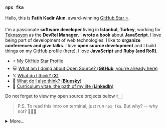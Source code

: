 ### `npx fka`


Hello, this is **Fatih Kadir Akın**, award-winning [GitHub Star ⭐️](https://stars.github.com/profiles/f/).

I'm a passionate **software developer** living in **Istanbul, Turkey**, working for [Teknasyon](https://teknasyon.com) as the **DevRel Manager**.
I **wrote a book** about **JavaScript**. I love being part of development of web technologies. I like to **organize conferences and give talks**.
I love **open source development** and I build things on my GitHub profile (here).
I love **JavaScript** and **Ruby (and RoR)**.

- ⭐️ [My GitHub Star Profile](https://stars.github.com/profiles/f/)
- 💻  [What am I doing about Open Source? (**GitHub**, you're already here)](https://github.com/f)
- 𝕏  [What do I think? (**X**)](https://x.com/fkadev)
- 🦋 [What do I also think? (**Bluesky**)](https://bsky.app/profile/fka.dev)
- 🏹  [Curriculum vitae, the path of my life (**LinkedIn**)](https://linkedin.com/in/fatihkadirakin)

Do not forget to view my open source projects below 👇🏻

> P.S. To read this intro on terminal, just run `npx fka`. But why? -- why not? 🤷🏻‍♂️

<details>
  <summary>More...</summary>
  <img src="https://github-readme-stats.vercel.app/api?username=f&show_icons=true&count_private=true&theme=dark" />
</details>
